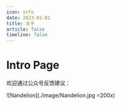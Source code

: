 ```yaml
---
icon: info
date: 2023-01-01
title: 关于
article: false
timeline: false
---
```


# Intro Page

欢迎通过公众号反馈建议：

![Nandelion](./image/Nandelion.jpg =200x)